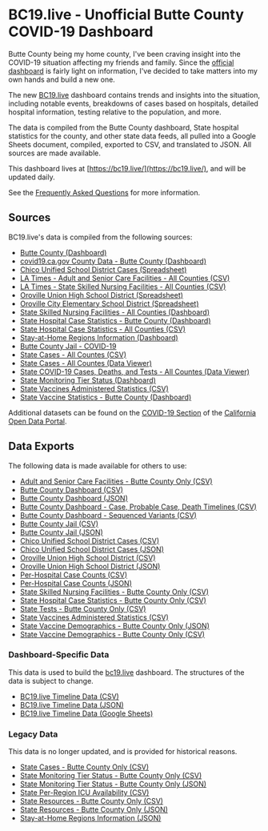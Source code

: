 BC19.live - Unofficial Butte County COVID-19 Dashboard
======================================================

Butte County being my home county, I've been craving insight into the COVID-19
situation affecting my friends and family. Since the [official
dashboard](https://infogram.com/1pe66wmyjnmvkrhm66x9362kp3al60r57ex) is fairly
light on information, I've decided to take matters into my own hands and build
a new one.

The new [BC19.live](https://bc19.live) dashboard contains trends and insights
into the situation, including notable events, breakdowns of cases based on
hospitals, detailed hospital information, testing relative to the population,
and more.

The data is compiled from the Butte County dashboard, State hospital statistics
for the county, and other state data feeds, all pulled into a Google Sheets
document, compiled, exported to CSV, and translated to JSON. All sources are
made available.

This dashboard lives at [https://bc19.live/](https://bc19.live/), and will be
updated daily.

See the [Frequently Asked Questions](https://www.notion.so/Frequently-Asked-Questions-98c9989c090c41a88f767830af845462)
for more information.


Sources
-------

BC19.live's data is compiled from the following sources:

* [Butte County (Dashboard)](https://infogram.com/1pe66wmyjnmvkrhm66x9362kp3al60r57ex)
* [covid19.ca.gov County Data - Butte County (Dashboard)](https://public.tableau.com/profile/ca.open.data#!/vizhome/COVID-19CountyProfile3/CountyLevelCombined?County=Butte)
* [Chico Unified School District Cases (Spreadsheet)](https://docs.google.com/spreadsheets/u/0/d/e/2PACX-1vSPLYKyOXjJQbvrnZtU9Op0uMoH84EKYP7pEp1ANCAw3yWg3LswQs5wfOSKFt5AukxPymzZ9QczlMDh/pubhtml?headers=true&gid=2096611352#)
* [LA Times - Adult and Senior Care Facilities - All Counties (CSV)](https://raw.githubusercontent.com/datadesk/california-coronavirus-data/master/cdph-adult-and-senior-care-facilities.csv)
* [LA Times - State Skilled Nursing Facilities - All Counties (CSV)](https://raw.githubusercontent.com/datadesk/california-coronavirus-data/master/cdph-skilled-nursing-facilities.csv)
* [Oroville Union High School District (Spreadsheet)](https://docs.google.com/spreadsheets/d/1uOghJGc0QCroA8e2xCaHIEYT-STgJtCgGpetVm6Tny0/edit#gid=0)
* [Oroville City Elementary School District (Spreadsheet)](https://www.ocesd.net/o/ocesd/page/covid-community-information)
* [State Skilled Nursing Facilities - All Counties (Dashboard)](https://www.cdph.ca.gov/Programs/CID/DCDC/Pages/COVID-19/SNFsCOVID_19.aspx)
* [State Hospital Case Statistics - Butte County (Dashboard)](https://public.tableau.com/views/COVID-19HospitalsDashboard/Hospitals?:embed=y&:showVizHome=no&COUNTY=Butte)
* [State Hospital Case Statistics - All Counties (CSV)](https://data.chhs.ca.gov/dataset/6882c390-b2d7-4b9a-aefa-2068cee63e47/resource/6cd8d424-dfaa-4bdd-9410-a3d656e1176e/download/covid19data.csv)
* [Stay-at-Home Regions Information (Dashboard)](https://public.tableau.com/profile/ca.open.data#!/vizhome/COVID-19Planforreducingcovid-19wregionsmap/regionalmap)
* [Butte County Jail - COVID-19](https://www.buttecounty.net/sheriffcoroner/Covid-19)
* [State Cases - All Countes (CSV)](https://data.ca.gov/dataset/590188d5-8545-4c93-a9a0-e230f0db7290/resource/926fd08f-cc91-4828-af38-bd45de97f8c3/download/statewide_cases.csv)
* [State Cases - All Countes (Data Viewer)](https://data.ca.gov/dataset/covid-19-cases/resource/926fd08f-cc91-4828-af38-bd45de97f8c3)
* [State COVID-19 Cases, Deaths, and Tests - All Countes (Data Viewer)](https://data.ca.gov/dataset/covid-19-time-series-metrics-by-county-and-state1/resource/6a1aaf21-2a2c-466b-8738-222aaceaa168)
* [State Monitoring Tier Status (Dashboard)](https://covid19.ca.gov/safer-economy/#reopening-data)
* [State Vaccines Administered Statistics (CSV)](https://data.chhs.ca.gov/dataset/e283ee5a-cf18-4f20-a92c-ee94a2866ccd/resource/130d7ba2-b6eb-438d-a412-741bde207e1c/download/covid19vaccinesbycounty.csv)
* [State Vaccine Statistics - Butte County (Dashboard)](https://covid19.ca.gov/vaccines/)

Additional datasets can be found on the [COVID-19
Section](https://data.ca.gov/group/covid-19) of the [California Open Data
Portal](https://data.ca.gov).


Data Exports
------------

The following data is made available for others to use:

* [Adult and Senior Care Facilities - Butte County Only (CSV)](https://bc19.live/data/csv/adult-and-senior-care.csv)
* [Butte County Dashboard (CSV)](https://bc19.live/data/csv/butte-dashboard-v4.csv)
* [Butte County Dashboard (JSON)](https://bc19.live/data/json/butte-dashboard.json)
* [Butte County Dashboard - Case, Probable Case, Death Timelines (CSV)](https://bc19.live/data/csv/butte-dashboard-history.csv)
* [Butte County Dashboard - Sequenced Variants (CSV)](https://bc19.live/data/csv/butte-dashboard-sequenced-variants.csv)
* [Butte County Jail (CSV)](https://bc19.live/data/csv/butte-county-jail.csv)
* [Butte County Jail (JSON)](https://bc19.live/data/csv/butte-county-jail.json)
* [Chico Unified School District Cases (CSV)](https://bc19.live/data/csv/cusd.csv)
* [Chico Unified School District Cases (JSON)](https://bc19.live/data/json/cusd.json)
* [Oroville Union High School District (CSV)](https://bc19.live/data/csv/oroville-union-high-school-district.csv)
* [Oroville Union High School District (JSON)](https://bc19.live/data/json/oroville-union-high-school-district.json)
* [Per-Hospital Case Counts (CSV)](https://bc19.live/data/csv/hospital-cases.csv)
* [Per-Hospital Case Counts (JSON)](https://bc19.live/data/json/hospital-cases.json)
* [State Skilled Nursing Facilities - Butte County Only (CSV)](https://bc19.live/data/csv/skilled-nursing-facilities-v3.csv)
* [State Hospital Case Statistics - Butte County Only (CSV)](https://bc19.live/data/csv/state-hospitals-v3.csv)
* [State Tests - Butte County Only (CSV)](https://bc19.live/data/csv/state-tests.csv)
* [State Vaccines Administered Statistics (CSV)](https://bc19.live/data/csv/chhs-vaccinations-administered.csv)
* [State Vaccine Demographics - Butte County Only (JSON)](https://bc19.live/data/json/vaccination-demographics.json)
* [State Vaccine Demographics - Butte County Only (CSV)](https://bc19.live/data/json/vaccination-demographics-v2.csv)


### Dashboard-Specific Data

This data is used to build the [bc19.live](https://bc19.live) dashboard.
The structures of the data is subject to change.

* [BC19.live Timeline Data (CSV)](https://bc19.live/data/csv/timeline.csv)
* [BC19.live Timeline Data (JSON)](https://bc19.live/data/json/timeline.json)
* [BC19.live Timeline Data (Google Sheets)](https://docs.google.com/spreadsheets/d/1cDD-vcOT6mZIgv4S3yflAyqUx9w-BbQ_vv9_bkk00lg/edit?usp=sharing)


### Legacy Data

This data is no longer updated, and is provided for historical reasons.

* [State Cases - Butte County Only (CSV)](https://bc19.live/data/csv/state-cases.csv)
* [State Monitoring Tier Status - Butte County Only (CSV)](https://bc19.live/data/csv/state-tiers-v2.csv)
* [State Monitoring Tier Status - Butte County Only (JSON)](https://bc19.live/data/json/state-tiers.json)
* [State Per-Region ICU Availability (CSV)](https://bc19.live/data/csv/state-region-icu-pct.csv)
* [State Resources - Butte County Only (CSV)](https://bc19.live/data/csv/state-resources.csv)
* [State Resources - Butte County Only (JSON)](https://bc19.live/data/json/state-resources.json)
* [Stay-at-Home Regions Information (JSON)](https://bc19.live/data/json/stay-at-home.json)
